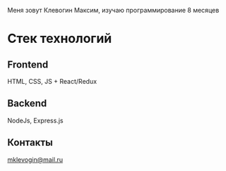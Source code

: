 
Меня зовут Клевогин Максим, изучаю программирование 8 месяцев

# Стек технологий 

## Frontend 
HTML, CSS, JS + React/Redux

## Backend 
NodeJs, Express.js

## Контакты

mklevogin@mail.ru
